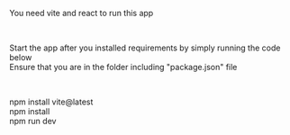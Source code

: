 You need vite and react to run this app

<br>

Start the app after you installed requirements by simply running the code below <br>
Ensure that you are in the folder including "package.json" file

<br>

npm install vite@latest <br>
npm install <br>
npm run dev 
